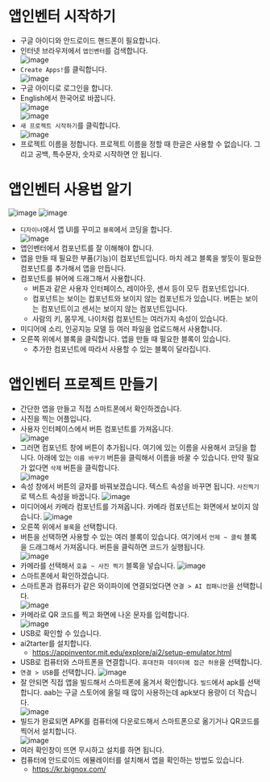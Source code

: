 # 앱인벤터 시작하기
* 구글 아이디와 안드로이드 핸드폰이 필요합니다.
* 인터넷 브라우저에서 ```앱인벤터```를 검색합니다.   
![image](https://github.com/itple-sw/appinventer/assets/76088532/a22a1d0b-a774-4ff7-97ea-213b7b58e3d3)
* ```Create Apps!```를 클릭합니다.      
![image](https://github.com/itple-sw/appinventer/assets/76088532/9d388472-8c40-44b0-bbab-65652ad3a9c2)
* 구글 아이디로 로그인을 합니다.
* English에서 한국어로 바꿉니다.      
![image](https://github.com/itple-sw/appinventer/assets/76088532/3fdf1fcc-5f5b-4749-8426-e4dedd1837c5)   
![image](https://github.com/itple-sw/appinventer/assets/76088532/80c814fb-d0c2-43ea-9638-415631cd5ee9)
* ```새 프로젝트 시작하기```를 클릭합니다.   
![image](https://github.com/itple-sw/appinventer/assets/76088532/b726482e-3731-41c9-9977-df9a78df92d9)
* 프로젝트 이름을 정합니다. 프로젝트 이름을 정할 때 한글은 사용할 수 없습니다. 그리고 공백, 특수문자, 숫자로 시작하면 안 됩니다.

# 앱인벤터 사용법 알기
![image](https://github.com/itple-sw/appinventer/assets/76088532/f7340508-1003-4073-9423-1e9dd8c2b65f)
![image](https://github.com/itple-sw/appinventer/assets/76088532/f663f1c1-da00-4fac-8fee-2c39704f88c4)
* ```디자이너```에서 앱 UI를 꾸미고 ```블록```에서 코딩을 합니다.   
![image](https://github.com/itple-sw/appinventer/assets/76088532/2e8439aa-9024-4ec6-8425-abb457c921b7)
* 앱인벤터에서 컴포넌트를 잘 이해해야 합니다.
* 앱을 만들 때 필요한 부품(기능)이 컴포넌트입니다. 마치 레고 블록을 쌓듯이 필요한 컴포넌트를 추가해서 앱을 만듭니다.
* 컴포넌트를 뷰어에 드래그해서 사용합니다. 
  * 버튼과 같은 사용자 인터페이스, 레이아웃, 센서 등이 모두 컴포넌트입니다.
  * 컴포넌트는 보이는 컴포넌트와 보이지 않는 컴포넌트가 있습니다. 버튼는 보이는 컴포넌트이고 센서는 보이지 않는 컴포넌트입니다.
  * 사람의 키, 몸무게, 나이처럼 컴포넌트는 여러가지 속성이 있습니다.
* 미디어에 소리, 인공지능 모델 등 여러 파일을 업로드해서 사용합니다.
* 오른쪽 위에서 블록을 클릭합니다. 앱을 만들 때 필요한 블록이 있습니다.
  * 추가한 컴포넌트에 따라서 사용할 수 있는 블록이 달라집니다. 

# 앱인벤터 프로젝트 만들기
* 간단한 앱을 만들고 직접 스마트폰에서 확인하겠습니다.
* 사진을 찍는 어플입니다.
* 사용자 인터페이스에서 버튼 컴포넌트를 가져옵니다.   
![image](https://github.com/itple-sw/appinventer/assets/76088532/b9e0153d-92de-4e5b-bfa5-cd7fd75519e6)
* 그러면 컴포넌트 창에 버튼이 추가됩니다. 여기에 있는 이름을 사용해서 코딩을 합니다. 아래에 있는 ```이름 바꾸기``` 버튼을 클릭해서 이름을 바꿀 수 있습니다. 만약 필요가 없다면 ```삭제``` 버튼을 클릭합니다.   
![image](https://github.com/itple-sw/appinventer/assets/76088532/5cf6c860-34c5-4598-8d9f-3d32d0a8c606)
* 속성 창에서 버튼의 글자를 바꿔보겠습니다. 텍스트 속성을 바꾸면 됩니다. ```사진찍기```로 텍스트 속성을 바꿉니다. 
![image](https://github.com/itple-sw/appinventer/assets/76088532/0b4be097-a537-47ed-b90a-7d592a579bb4)
* 미디어에서 카메라 컴포넌트를 가져옵니다. 카메라 컴포넌트는 화면에서 보이지 않습니다.
![image](https://github.com/itple-sw/appinventer/assets/76088532/bb9a3ff1-e624-4cac-bfcc-f092ddfd31a4)
* 오른쪽 위에서 ```블록```을 선택합니다.
* 버튼을 선택하면 사용할 수 있는 여러 블록이 있습니다. 여기에서 ```언제 ~ 클릭``` 블록을 드래그해서 가져옵니다. 버튼을 클릭하면 코드가 실행됩니다.    
![image](https://github.com/itple-sw/appinventer/assets/76088532/9b167c9c-95b5-4159-b44c-9bf7fd12838c)
* 카메라를 선택해서 ```호출 ~ 사진 찍기``` 블록을 넣습니다.
![image](https://github.com/itple-sw/appinventer/assets/76088532/04f4f7fe-874f-4e40-b110-48573d7ff079)
* 스마트폰에서 확인하겠습니다.
* 스마트폰과 컴퓨터가 같은 와이파이에 연결되었다면 ```연결 > AI 컴패니언```을 선택합니다.   
 ![image](https://github.com/itple-sw/appinventer/assets/76088532/20727428-8416-4d8d-87be-8abcc5ca7cbb)
* 카메라로 QR 코드를 찍고 화면에 나온 문자를 입력합니다.   
![image](https://github.com/itple-sw/appinventer/assets/76088532/bde78ef8-888d-4412-9cb9-7e4a446c1631)
* USB로 확인할 수 있습니다.
* ai2tarter를 설치합니다.
  * https://appinventor.mit.edu/explore/ai2/setup-emulator.html 
* USB로 컴퓨터와 스마트폰을 연결합니다. ```휴대전화 데이터에 접근 허용```을 선택합니다.
* ```연결 > USB```를 선택합니다.
![image](https://github.com/itple-sw/appinventer/assets/76088532/95491d8d-f981-47ef-aa3b-6170cd3810a0)
* 잘 안되면 직접 앱을 빌드해서 스마트폰에 옮겨서 확인합니다. ```빌드```에서 apk를 선택합니다. aab는 구글 스토어에 올릴 때 많이 사용하는데 apk보다 용량이 더 작습니다.   
![image](https://github.com/itple-sw/appinventer/assets/76088532/7b35f043-8407-4652-9a38-f5abdf58357a)
* 빌드가 완료되면 APK를 컴퓨터에 다운로드해서 스마트폰으로 옮기거나 QR코드를 찍어서 설치합니다.   
![image](https://github.com/itple-sw/appinventer/assets/76088532/06441030-2d18-433b-9877-059fca3e6861)
* 여러 확인창이 뜨면 무시하고 설치를 하면 됩니다.
* 컴퓨터에 안드로이드 에뮬레이터를 설치해서 앱을 확인하는 방법도 있습니다.
  * https://kr.bignox.com/  








 
 
